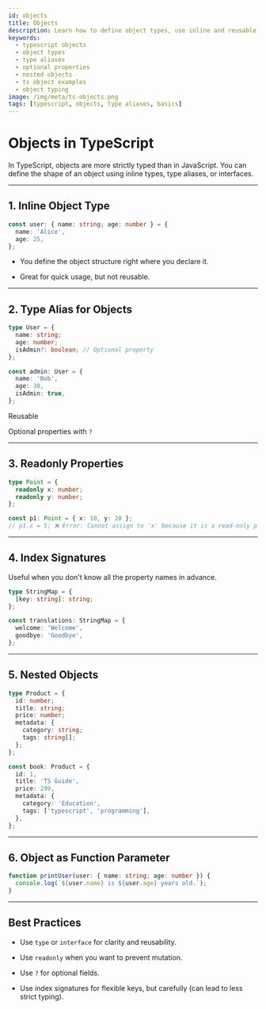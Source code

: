 ```yaml
---
id: objects
title: Objects
description: Learn how to define object types, use inline and reusable type annotations, and handle optional and nested properties in TypeScript.
keywords:
  - typescript objects
  - object types
  - type aliases
  - optional properties
  - nested objects
  - ts object examples
  - object typing
image: /img/meta/ts-objects.png
tags: [typescript, objects, type aliases, basics]
---
```


# Objects in TypeScript

In TypeScript, objects are more strictly typed than in JavaScript. You can define the shape of an object using inline types, type aliases, or interfaces.

---

## 1. Inline Object Type

```ts
const user: { name: string; age: number } = {
  name: 'Alice',
  age: 25,
};
```

- You define the object structure right where you declare it.

- Great for quick usage, but not reusable.

---

## 2. Type Alias for Objects

```ts
type User = {
  name: string;
  age: number;
  isAdmin?: boolean; // Optional property
};

const admin: User = {
  name: 'Bob',
  age: 30,
  isAdmin: true,
};
```

Reusable

Optional properties with `?`

---

## 3. Readonly Properties

```ts
type Point = {
  readonly x: number;
  readonly y: number;
};

const p1: Point = { x: 10, y: 20 };
// p1.x = 5; ❌ Error: Cannot assign to 'x' because it is a read-only property
```

---

## 4. Index Signatures

Useful when you don't know all the property names in advance.

```ts
type StringMap = {
  [key: string]: string;
};

const translations: StringMap = {
  welcome: 'Welcome',
  goodbye: 'Goodbye',
};
```

---

## 5. Nested Objects

```ts
type Product = {
  id: number;
  title: string;
  price: number;
  metadata: {
    category: string;
    tags: string[];
  };
};

const book: Product = {
  id: 1,
  title: 'TS Guide',
  price: 299,
  metadata: {
    category: 'Education',
    tags: ['typescript', 'programming'],
  },
};
```

---

## 6. Object as Function Parameter

```ts
function printUser(user: { name: string; age: number }) {
  console.log(`${user.name} is ${user.age} years old.`);
}
```

---

## Best Practices

- Use `type` or `interface` for clarity and reusability.

- Use `readonly` when you want to prevent mutation.

- Use `?` for optional fields.

- Use index signatures for flexible keys, but carefully (can lead to less strict typing).
